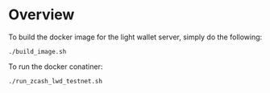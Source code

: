 # Overview

To build the docker image for the light wallet server, simply do the following:

	./build_image.sh

To run the docker conatiner:

	./run_zcash_lwd_testnet.sh
